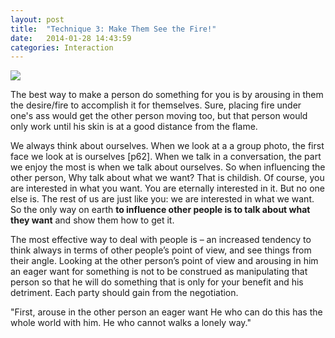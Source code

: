 ```yaml
---
layout: post
title:  "Technique 3: Make Them See the Fire!"
date:   2014-01-28 14:43:59
categories: Interaction
---
```



<img src="{{ site.baseurl }}/assets/fire.jpg" style="display: block; margin: auto;" width=""/>



The best way to make a person do something for you is by arousing in them the desire/fire to accomplish it for themselves.  Sure, placing fire under one's ass would get the other person moving too, but that person would only work until his skin is at a good distance from the flame. 

We always think about ourselves.  When we look at a a group photo, the first face we look at is ourselves [p62].  When we talk in a conversation, the part we enjoy the most is when we talk about ourselves.  So when influencing the other person, Why talk about what we want? That is childish. Of course, you are interested in what you want. You are eternally interested in it. But no one else is. The rest of us are just like you: we are interested in what we want.
So the only way on earth **to influence other people is to talk about what they want** and show them how to get it.


The most effective way to deal with people is – an increased tendency to think always in terms of other people’s point of view, and see things from their angle. Looking at the other person’s point of view and arousing in him an eager want for something is not to be construed as manipulating that person so that he will do something that is only for your benefit and his detriment. Each party should gain from the negotiation.



  "First, arouse in the other person an eager want He who can do this has the whole world with him. He who cannot walks a lonely way."